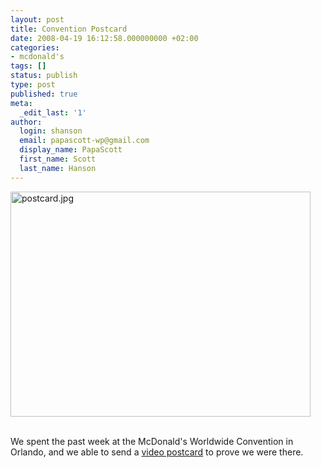 ```yaml
---
layout: post
title: Convention Postcard
date: 2008-04-19 16:12:58.000000000 +02:00
categories:
- mcdonald's
tags: []
status: publish
type: post
published: true
meta:
  _edit_last: '1'
author:
  login: shanson
  email: papascott-wp@gmail.com
  display_name: PapaScott
  first_name: Scott
  last_name: Hanson
---
```

<p><a href="http://74.200.84.250/?rc=b9da3dc82a68b8f5e2f3869f24ebdb80&re=bac5e46ebcf9ecedd25695087d117d7a"><img src="https://www.papascott.de/wordpress/wp-content/uploads/2008/04/postcard.jpg" alt="postcard.jpg" border="0" width="480" height="360" /></a></p>
<p><br clear="both" />We spent the past week at the McDonald's Worldwide Convention in Orlando, and we able to send a <a href="http://74.200.84.250/?rc=b9da3dc82a68b8f5e2f3869f24ebdb80&re=bac5e46ebcf9ecedd25695087d117d7a">video postcard</a> to prove we were there.</p>
